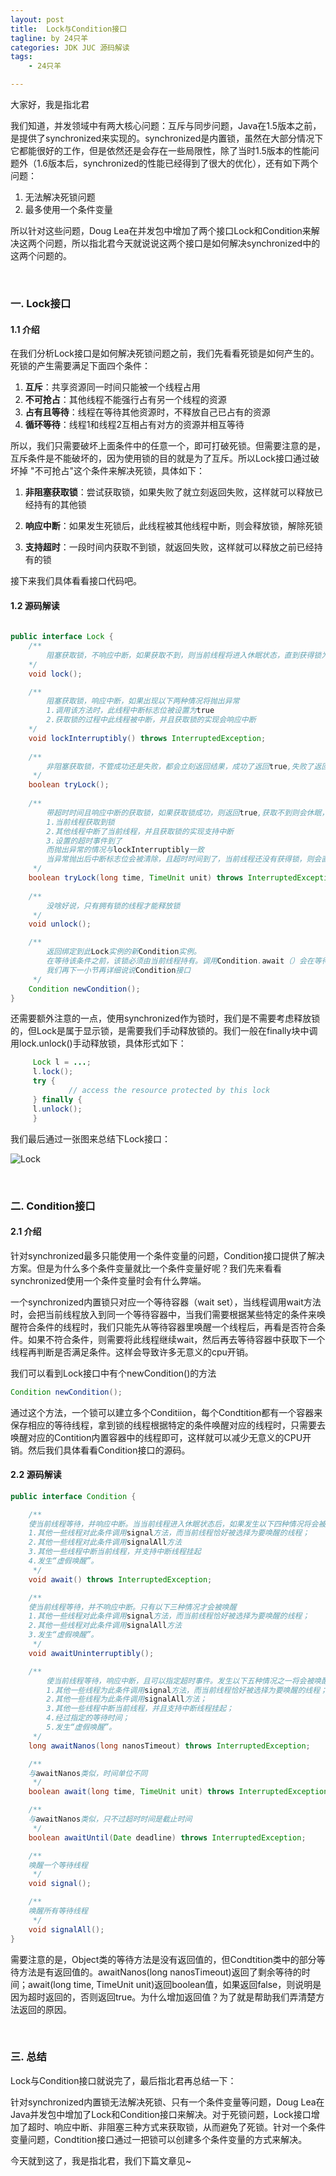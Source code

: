 ```yaml
---
layout: post
title:  Lock与Condition接口
tagline: by 24只羊
categories: JDK JUC 源码解读
tags: 
    - 24只羊

---
```


大家好，我是指北君

我们知道，并发领域中有两大核心问题：互斥与同步问题，Java在1.5版本之前，是提供了synchronized来实现的。synchronized是内置锁，虽然在大部分情况下它都能很好的工作，但是依然还是会存在一些局限性，除了当时1.5版本的性能问题外（1.6版本后，synchronized的性能已经得到了很大的优化），还有如下两个问题：

1. 无法解决死锁问题
2. 最多使用一个条件变量

所以针对这些问题，Doug Lea在并发包中增加了两个接口Lock和Condition来解决这两个问题，所以指北君今天就说说这两个接口是如何解决synchronized中的这两个问题的。

<!--more-->
 
 <br/>

### 一. Lock接口

#### 1.1 介绍

在我们分析Lock接口是如何解决死锁问题之前，我们先看看死锁是如何产生的。死锁的产生需要满足下面四个条件：

1. **互斥**：共享资源同一时间只能被一个线程占用
2. **不可抢占**：其他线程不能强行占有另一个线程的资源
3. **占有且等待**：线程在等待其他资源时，不释放自己已占有的资源
4. **循环等待**：线程1和线程2互相占有对方的资源并相互等待

所以，我们只需要破坏上面条件中的任意一个，即可打破死锁。但需要注意的是，互斥条件是不能破坏的，因为使用锁的目的就是为了互斥。所以Lock接口通过破坏掉 "不可抢占"这个条件来解决死锁，具体如下：

1. **非阻塞获取锁**：尝试获取锁，如果失败了就立刻返回失败，这样就可以释放已经持有的其他锁

2. **响应中断**：如果发生死锁后，此线程被其他线程中断，则会释放锁，解除死锁

3. **支持超时**：一段时间内获取不到锁，就返回失败，这样就可以释放之前已经持有的锁

接下来我们具体看看接口代码吧。



#### 1.2 源码解读

```java
	
public interface Lock {
    /**
        阻塞获取锁，不响应中断，如果获取不到，则当前线程将进入休眠状态，直到获得锁为止。
    */
    void lock();

    /**
        阻塞获取锁，响应中断，如果出现以下两种情况将抛出异常
        1.调用该方法时，此线程中断标志位被设置为true
        2.获取锁的过程中此线程被中断，并且获取锁的实现会响应中断
    */
    void lockInterruptibly() throws InterruptedException;
  
    /**
        非阻塞获取锁，不管成功还是失败，都会立刻返回结果，成功了返回true,失败了返回false
     */
    boolean tryLock();
 
    /**
     	带超时时间且响应中断的获取锁，如果获取锁成功，则返回true,获取不到则会休眠，直到下面三个条件满足
     	1.当前线程获取到锁
     	2.其他线程中断了当前线程，并且获取锁的实现支持中断
     	3.设置的超时事件到了
     	而抛出异常的情况与lockInterruptibly一致
     	当异常抛出后中断标志位会被清除，且超时时间到了，当前线程还没有获得锁，则会直接返回false
     */
    boolean tryLock(long time, TimeUnit unit) throws InterruptedException;
   
    /**
        没啥好说，只有拥有锁的线程才能释放锁
     */
    void unlock();

    /**
        返回绑定到此Lock实例的新Condition实例。
        在等待该条件之前，该锁必须由当前线程持有。调用Condition.await（）会在等待之前自动释放锁，并在等待返回之前重新获取该锁。
        我们再下一小节再详细说说Condition接口
     */
    Condition newCondition();
}


```



还需要额外注意的一点，使用synchronized作为锁时，我们是不需要考虑释放锁的，但Lock是属于显示锁，是需要我们手动释放锁的。我们一般在finally块中调用lock.unlock()手动释放锁，具体形式如下：

```java
	 Lock l = ...;
	 l.lock();
 	 try {
             // access the resource protected by this lock
	 } finally {
  	 l.unlock();
	 }
```



我们最后通过一张图来总结下Lock接口：

![Lock](http://www.javanorth.cn/assets/images/2021/Yang24/lock.png)



 <br/>

### 二. Condition接口

#### 2.1 介绍

针对synchronized最多只能使用一个条件变量的问题，Condition接口提供了解决方案。但是为什么多个条件变量就比一个条件变量好呢？我们先来看看synchronized使用一个条件变量时会有什么弊端。

一个synchronized内置锁只对应一个等待容器（wait set），当线程调用wait方法时，会把当前线程放入到同一个等待容器中，当我们需要根据某些特定的条件来唤醒符合条件的线程时，我们只能先从等待容器里唤醒一个线程后，再看是否符合条件。如果不符合条件，则需要将此线程继续wait，然后再去等待容器中获取下一个线程再判断是否满足条件。这样会导致许多无意义的cpu开销。

我们可以看到Lock接口中有个newCondition()的方法

```java
Condition newCondition();
```

通过这个方法，一个锁可以建立多个Conditiion，每个Condtition都有一个容器来保存相应的等待线程，拿到锁的线程根据特定的条件唤醒对应的线程时，只需要去唤醒对应的Contition内置容器中的线程即可，这样就可以减少无意义的CPU开销。然后我们具体看看Condition接口的源码。



#### 2.2 源码解读

```java
public interface Condition {

    /**
	使当前线程等待，并响应中断。当当前线程进入休眠状态后，如果发生以下四种情况将会被唤醒：
	1.其他一些线程对此条件调用signal方法，而当前线程恰好被选择为要唤醒的线程；
	2.其他一些线程对此条件调用signalAll方法
	3.其他一些线程中断当前线程，并支持中断线程挂起
	4.发生“虚假唤醒”。
     */
    void await() throws InterruptedException;

    /**
	使当前线程等待，并不响应中断。只有以下三种情况才会被唤醒
	1.其他一些线程对此条件调用signal方法，而当前线程恰好被选择为要唤醒的线程；
	2.其他一些线程对此条件调用signalAll方法
	3.发生“虚假唤醒”。
     */
    void awaitUninterruptibly();

    /**
        使当前线程等待，响应中断，且可以指定超时事件。发生以下五种情况之一将会被唤醒：
        1.其他一些线程为此条件调用signal方法，而当前线程恰好被选择为要唤醒的线程；
        2.其他一些线程为此条件调用signalAll方法；
        3.其他一些线程中断当前线程，并且支持中断线程挂起；
        4.经过指定的等待时间；
        5.发生“虚假唤醒”。
     */
    long awaitNanos(long nanosTimeout) throws InterruptedException;

    /**
	与awaitNanos类似，时间单位不同
     */
    boolean await(long time, TimeUnit unit) throws InterruptedException;

    /**
	与awaitNanos类似，只不过超时时间是截止时间
     */
    boolean awaitUntil(Date deadline) throws InterruptedException;

    /**
	唤醒一个等待线程
     */
    void signal();

    /**
	唤醒所有等待线程
     */
    void signalAll();
}

```



需要注意的是，Object类的等待方法是没有返回值的，但Condtition类中的部分等待方法是有返回值的。awaitNanos(long nanosTimeout)返回了剩余等待的时间；await(long time, TimeUnit unit)返回boolean值，如果返回false，则说明是因为超时返回的，否则返回true。为什么增加返回值？为了就是帮助我们弄清楚方法返回的原因。

 <br/>

### 三. 总结

Lock与Condition接口就说完了，最后指北君再总结一下：

针对synchronized内置锁无法解决死锁、只有一个条件变量等问题，Doug Lea在Java并发包中增加了Lock和Condition接口来解决。对于死锁问题，Lock接口增加了超时、响应中断、非阻塞三种方式来获取锁，从而避免了死锁。针对一个条件变量问题，Condtition接口通过一把锁可以创建多个条件变量的方式来解决。

今天就到这了，我是指北君，我们下篇文章见~
